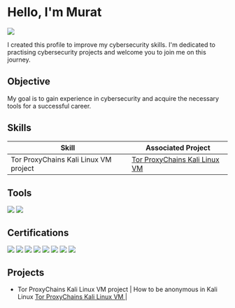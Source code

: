 # Hello, I'm Murat 

<a href="https://linkedin.com/in/gulsalmurat"><img src="https://img.shields.io/badge/-LinkedIn-0072b1?&style=for-the-badge&logo=linkedin&logoColor=white" /></a>

I created this profile to improve my cybersecurity skills. I'm dedicated to practising cybersecurity projects and welcome you to join me on this journey.  

## Objective

My goal is to gain experience in cybersecurity and acquire the necessary tools for a successful career.

## Skills

| Skill                                         | Associated Project         |
|-----------------------------------------------|----------------------------|
| Tor ProxyChains Kali Linux VM project         | <a href="https://github.com/MuratGulsal/-MuratGulsal">Tor ProxyChains Kali Linux VM </a>|

## Tools
<img src="https://img.shields.io/badge/-VirtualBox_Oracle-183A61?style=for-the-badge&logo=VirtualBox&logoColor=white" /> 
<img src="https://img.shields.io/badge/-Kali_Linux-557C94?style=for-the-badge&logo=KaliLinux&logoColor=white" />

## Certifications
<div>
<img src="https://img.shields.io/badge/-Security%2B-FF0000?&style=for-the-badge&logo=CompTIA&logoColor=white" />
<img src="https://img.shields.io/badge/CompTIA-CySA+-0057B8?style=for-the-badge&logo=comptia&logoColor=white" />
<img src="https://img.shields.io/badge/CertNexus_CyberSAFE_410-0077B5?style=for-the-badge&logo=cernexus&logoColor=white" />
<img src="https://img.shields.io/badge/Fortinet-Information_Security_Awareness-EE3124?style=for-the-badge&logo=fortinet&logoColor=white" />
<img src="https://img.shields.io/badge/CyberOps_Associate-Cisco-1a8cdd?style=for-the-badge&logo=cisco&logoColor=white" />
<img src="https://img.shields.io/badge/CCNA-Introduction_to_Networks-1A0732?style=for-the-badge&logo=cisco&logoColor=white" />
<img src="https://img.shields.io/badge/Cisco_Networking_Academy-1A73E8?style=for-the-badge&logo=cisco&logoColor=white" />
<img src="https://img.shields.io/badge/NDG_Linux_Unhatched-Introduction_to_Linux-0080FF?style=for-the-badge&logo=linux&logoColor=white" />
</div>

## Projects
- Tor ProxyChains Kali Linux VM project | How to be anonymous in Kali Linux <a href="https://github.com/MuratGulsal/-MuratGulsal">Tor ProxyChains Kali Linux VM </a>|
